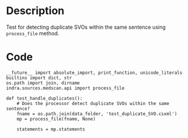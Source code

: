 # Description
Test for detecting duplicate SVOs within the same sentence using `process_file` method.

# Code
```
__future__ import absolute_import, print_function, unicode_literals
builtins import dict, str
os.path import join, dirname
indra.sources.medscan.api import process_file

def test_handle_duplicates():
    # Does the processor detect duplicate SVOs within the same sentence?
    fname = os.path.join(data_folder, 'test_duplicate_SVO.csxml')
    mp = process_file(fname, None)

    statements = mp.statements

```
